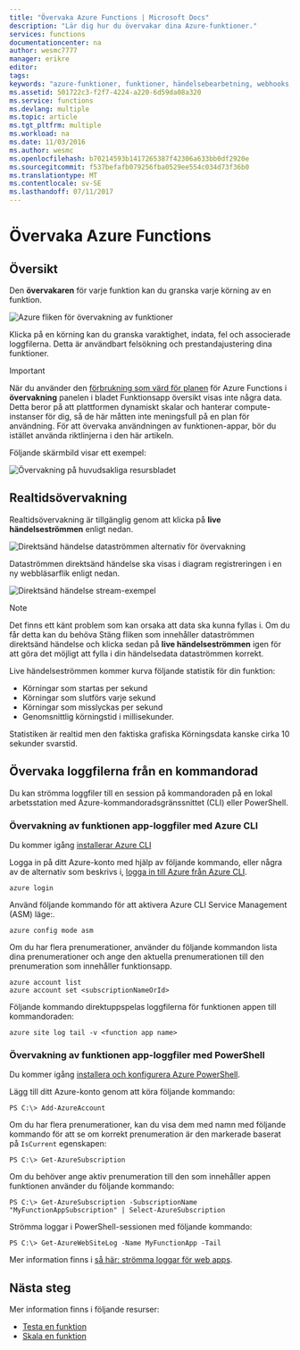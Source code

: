 ```yaml
---
title: "Övervaka Azure Functions | Microsoft Docs"
description: "Lär dig hur du övervakar dina Azure-funktioner."
services: functions
documentationcenter: na
author: wesmc7777
manager: erikre
editor: 
tags: 
keywords: "azure-funktioner, funktioner, händelsebearbetning, webhooks, dynamisk beräkning, serverlös arkitektur"
ms.assetid: 501722c3-f2f7-4224-a220-6d59da08a320
ms.service: functions
ms.devlang: multiple
ms.topic: article
ms.tgt_pltfrm: multiple
ms.workload: na
ms.date: 11/03/2016
ms.author: wesmc
ms.openlocfilehash: b70214593b1417265387f42306a633bb0df2920e
ms.sourcegitcommit: f537befafb079256fba0529ee554c034d73f36b0
ms.translationtype: MT
ms.contentlocale: sv-SE
ms.lasthandoff: 07/11/2017
---
```

# <a name="monitoring-azure-functions"></a>Övervaka Azure Functions

## <a name="overview"></a>Översikt 


Den **övervakaren** för varje funktion kan du granska varje körning av en funktion.

![Azure fliken för övervakning av funktioner](./media/functions-monitoring/monitor-tab.png) 

Klicka på en körning kan du granska varaktighet, indata, fel och associerade loggfilerna. Detta är användbart felsökning och prestandajustering dina funktioner.


> [!IMPORTANT]
> När du använder den [förbrukning som värd för planen](functions-overview.md#pricing) för Azure Functions i **övervakning** panelen i bladet Funktionsapp översikt visas inte några data. Detta beror på att plattformen dynamiskt skalar och hanterar compute-instanser för dig, så de här måtten inte meningsfull på en plan för användning. För att övervaka användningen av funktionen-appar, bör du istället använda riktlinjerna i den här artikeln.
> 
> Följande skärmbild visar ett exempel:
> 
> ![Övervakning på huvudsakliga resursbladet](./media/functions-monitoring/app-service-overview-monitoring.png)



## <a name="real-time-monitoring"></a>Realtidsövervakning

Realtidsövervakning är tillgänglig genom att klicka på **live händelseströmmen** enligt nedan. 

![Direktsänd händelse dataströmmen alternativ för övervakning](./media/functions-monitoring/monitor-tab-live-event-stream.png)

Dataströmmen direktsänd händelse ska visas i diagram registreringen i en ny webbläsarflik enligt nedan. 

![Direktsänd händelse stream-exempel](./media/functions-monitoring/live-event-stream.png)


> [!NOTE]
> Det finns ett känt problem som kan orsaka att data ska kunna fyllas i. Om du får detta kan du behöva Stäng fliken som innehåller dataströmmen direktsänd händelse och klicka sedan på **live händelseströmmen** igen för att göra det möjligt att fylla i din händelsedata dataströmmen korrekt. 

Live händelseströmmen kommer kurva följande statistik för din funktion:

* Körningar som startas per sekund
* Körningar som slutförs varje sekund
* Körningar som misslyckas per sekund
* Genomsnittlig körningstid i millisekunder.

Statistiken är realtid men den faktiska grafiska Körningsdata kanske cirka 10 sekunder svarstid.






## <a name="monitoring-log-files-from-a-command-line"></a>Övervaka loggfilerna från en kommandorad


Du kan strömma loggfiler till en session på kommandoraden på en lokal arbetsstation med Azure-kommandoradsgränssnittet (CLI) eller PowerShell.

### <a name="monitoring-function-app-log-files-with-the-azure-cli"></a>Övervakning av funktionen app-loggfiler med Azure CLI

Du kommer igång [installerar Azure CLI](../cli-install-nodejs.md)

Logga in på ditt Azure-konto med hjälp av följande kommando, eller några av de alternativ som beskrivs i, [logga in till Azure från Azure CLI](../xplat-cli-connect.md).

    azure login

Använd följande kommando för att aktivera Azure CLI Service Management (ASM) läge:.

    azure config mode asm

Om du har flera prenumerationer, använder du följande kommandon lista dina prenumerationer och ange den aktuella prenumerationen till den prenumeration som innehåller funktionsapp.

    azure account list
    azure account set <subscriptionNameOrId>

Följande kommando direktuppspelas loggfilerna för funktionen appen till kommandoraden:

    azure site log tail -v <function app name>

### <a name="monitoring-function-app-log-files-with-powershell"></a>Övervakning av funktionen app-loggfiler med PowerShell

Du kommer igång [installera och konfigurera Azure PowerShell](/powershell/azure/overview).

Lägg till ditt Azure-konto genom att köra följande kommando:

    PS C:\> Add-AzureAccount

Om du har flera prenumerationer, kan du visa dem med namn med följande kommando för att se om korrekt prenumeration är den markerade baserat på `IsCurrent` egenskapen:

    PS C:\> Get-AzureSubscription

Om du behöver ange aktiv prenumeration till den som innehåller appen funktionen använder du följande kommando:

    PS C:\> Get-AzureSubscription -SubscriptionName "MyFunctionAppSubscription" | Select-AzureSubscription

Strömma loggar i PowerShell-sessionen med följande kommando:

    PS C:\> Get-AzureWebSiteLog -Name MyFunctionApp -Tail

Mer information finns i [så här: strömma loggar för web apps](../app-service-web/web-sites-enable-diagnostic-log.md#streamlogs). 

## <a name="next-steps"></a>Nästa steg
Mer information finns i följande resurser:

* [Testa en funktion](functions-test-a-function.md)
* [Skala en funktion](functions-scale.md)

